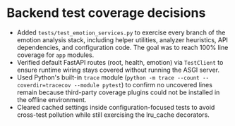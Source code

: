 # Backend test coverage decisions

- Added `tests/test_emotion_services.py` to exercise every branch of the emotion analysis stack, including helper utilities, analyzer heuristics, API dependencies, and configuration code. The goal was to reach 100% line coverage for `app` modules.
- Verified default FastAPI routes (root, health, emotion) via `TestClient` to ensure runtime wiring stays covered without running the ASGI server.
- Used Python's built-in `trace` module (`python -m trace --count --coverdir=tracecov --module pytest`) to confirm no uncovered lines remain because third-party coverage plugins could not be installed in the offline environment.
- Cleared cached settings inside configuration-focused tests to avoid cross-test pollution while still exercising the lru_cache decorators.
